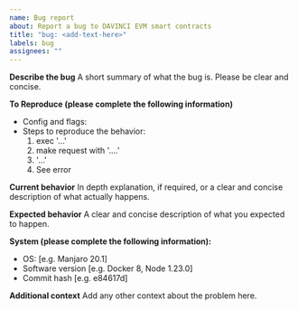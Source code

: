 ```yaml
---
name: Bug report
about: Report a bug to DAVINCI EVM smart contracts
title: "bug: <add-text-here>"
labels: bug
assignees: ""
---
```


**Describe the bug**
A short summary of what the bug is. Please be clear and concise.

**To Reproduce (please complete the following information)**

- Config and flags:
- Steps to reproduce the behavior:
    1. exec '...'
    2. make request with '....'
    3. '...'
    4. See error

**Current behavior**
In depth explanation, if required, or a clear and concise description of what actually happens.

**Expected behavior**
A clear and concise description of what you expected to happen.

**System (please complete the following information):**

- OS: [e.g. Manjaro 20.1]
- Software version [e.g. Docker 8, Node 1.23.0]
- Commit hash [e.g. e84617d]

**Additional context**
Add any other context about the problem here.
